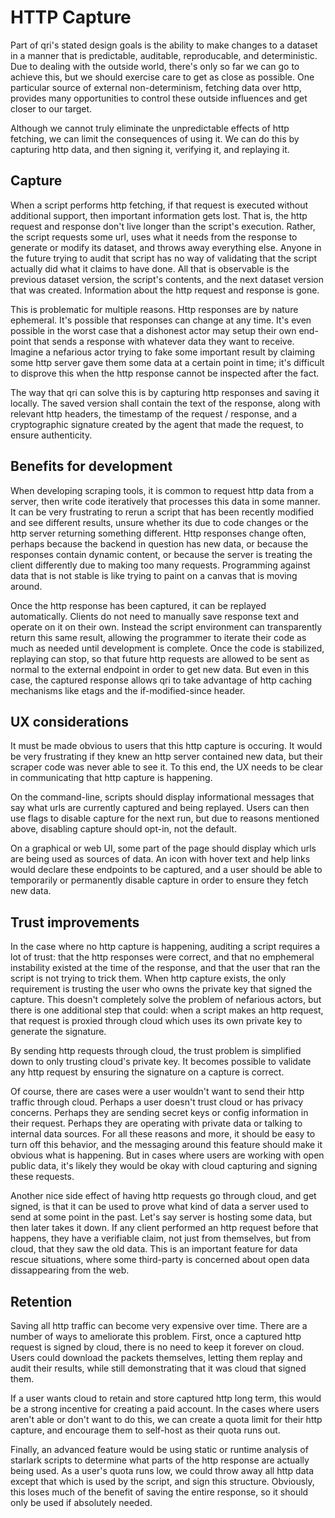 # HTTP Capture

Part of qri's stated design goals is the ability to make changes to a dataset in a manner that is predictable, auditable, reproducable, and deterministic. Due to dealing with the outside world, there's only so far we can go to achieve this, but we should exercise care to get as close as possible. One particular source of external non-determinism, fetching data over http, provides many opportunities to control these outside influences and get closer to our target.


Although we cannot truly eliminate the unpredictable effects of http fetching, we can limit the consequences of using it. We can do this by capturing http data, and then signing it, verifying it, and replaying it.

## Capture

When a script performs http fetching, if that request is executed without additional support, then important information gets lost. That is, the http request and response don't live longer than the script's execution. Rather, the script requests some url, uses what it needs from the response to generate or modify its dataset, and throws away everything else. Anyone in the future trying to audit that script has no way of validating that the script actually did what it claims to have done. All that is observable is the previous dataset version, the script's contents, and the next dataset version that was created. Information about the http request and response is gone.

This is problematic for multiple reasons. Http responses are by nature ephemeral. It's possible that responses can change at any time. It's even possible in the worst case that a dishonest actor may setup their own end-point that sends a response with whatever data they want to receive. Imagine a nefarious actor trying to fake some important result by claiming some http server gave them some data at a certain point in time; it's difficult to disprove this when the http response cannot be inspected after the fact.

The way that qri can solve this is by capturing http responses and saving it locally. The saved version shall contain the text of the response, along with relevant http headers, the timestamp of the request / response, and a cryptographic signature created by the agent that made the request, to ensure authenticity.

## Benefits for development

When developing scraping tools, it is common to request http data from a server, then write code iteratively that processes this data in some manner. It can be very frustrating to rerun a script that has been recently modified and see different results, unsure whether its due to code changes or the http server returning something different. Http responses change often, perhaps because the backend in question has new data, or because the responses contain dynamic content, or because the server is treating the client differently due to making too many requests. Programming against data that is not stable is like trying to paint on a canvas that is moving around.

Once the http response has been captured, it can be replayed automatically. Clients do not need to manually save response text and operate on it on their own. Instead the script environment can transparently return this same result, allowing the programmer to iterate their code as much as needed until development is complete. Once the code is stabilized, replaying can stop, so  that future http requests are allowed to be sent as normal to the external endpoint in order to get new data. But even in this case, the captured response allows qri to take advantage of http caching mechanisms like etags and the if-modified-since header.

## UX considerations

It must be made obvious to users that this http capture is occuring. It would be very frustrating if they knew an http server contained new data, but their scraper code was never able to see it. To this end, the UX needs to be clear in communicating that http capture is happening.

On the command-line, scripts should display informational messages that say what urls are currently captured and being replayed. Users can then use flags to disable capture for the next run, but due to reasons mentioned above, disabling capture should opt-in, not the default.

On a graphical or web UI, some part of the page should display which urls are being used as sources of data. An icon with hover text and help links would declare these endpoints to be captured, and a user should be able to temporarily or permanently disable capture in order to ensure they fetch new data.

## Trust improvements

In the case where no http capture is happening, auditing a script requires a lot of trust: that the http responses were correct, and that no emphemeral instability existed at the time of the response, and that the user that ran the script is not trying to trick them. When http capture exists, the only requirement is trusting the user who owns the private key that signed the capture. This doesn't completely solve the problem of nefarious actors, but there is one additional step that could: when a script makes an http request, that request is proxied through cloud which uses its own private key to generate the signature.

By sending http requests through cloud, the trust problem is simplified down to only trusting cloud's private key. It becomes possible to validate any http request by ensuring the signature on a capture is correct.

Of course, there are cases were a user wouldn't want to send their http traffic through cloud. Perhaps a user doesn't trust cloud or has privacy concerns. Perhaps they are sending secret keys or config information in their request. Perhaps they are operating with private data or talking to internal data sources. For all these reasons and more, it should be easy to turn off this behavior, and the messaging around this feature should make it obvious what is happening. But in cases where users are working with open public data, it's likely they would be okay with cloud capturing and signing these requests.

Another nice side effect of having http requests go through cloud, and get signed, is that it can be used to prove what kind of data a server used to send at some point in the past. Let's say server is hosting some data, but then later takes it down. If any client performed an http request before that happens, they have a verifiable claim, not just from themselves, but from cloud, that they saw the old data. This is an important feature for data rescue situations, where some third-party is concerned about open data dissappearing from the web.

## Retention

Saving all http traffic can become very expensive over time. There are a number of ways to ameliorate this problem. First, once a captured http request is signed by cloud, there is no need to keep it forever on cloud. Users could download the packets themselves, letting them replay and audit their results, while still demonstrating that it was cloud that signed them.

If a user wants cloud to retain and store captured http long term, this would be a strong incentive for creating a paid account. In the cases where users aren't able or don't want to do this, we can create a quota limit for their http capture, and encourage them to self-host as their quota runs out.

Finally, an advanced feature would be using static or runtime analysis of starlark scripts to determine what parts of the http response are actually being used. As a user's quota runs low, we could throw away all http data except that which is used by the script, and sign this structure. Obviously, this loses much of the benefit of saving the entire response, so it should only be used if absolutely needed.